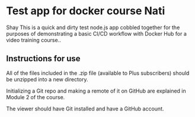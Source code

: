 # Test app for docker course Nati
Shay
This is a quick and dirty test node.js app cobbled together for the purposes of demonstrating a basic CI/CD workflow with Docker Hub for a video training course..

## Instructions for use

All of the files included in the .zip file (available to Plus subscribers) should be unzipped into a new directory.

Initializing a Git repo and making a remote of it on GitHub are explained in Module 2 of the course.

The viewer should have Git installed and have a GitHub account.
